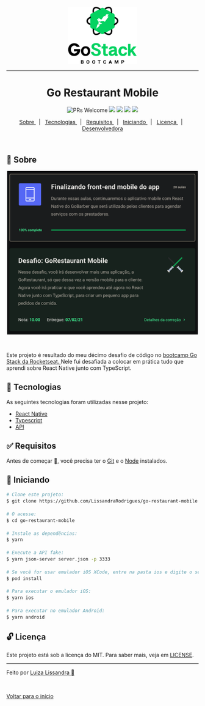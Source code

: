  <div align="center" id="top">
  <p align="center">
  	<img heigth="180px" width="180px" src="https://github.com/LissandraRodrigues/conceitos-nodejs/blob/master/go-stack.png" />
  </p>
</div>

 <hr/>

  <h1 align="center"> Go Restaurant Mobile </h1>

<p align="center">
   <img src="https://img.shields.io/badge/progress-10%25-brightgreen.svg" alt="PRs Welcome">
   <img src = "https://img.shields.io/github/issues/LissandraRodrigues/go-restaurant-mobile" />
   <img src = "https://img.shields.io/github/forks/LissandraRodrigues/go-restaurant-mobile" />
   <img src = "https://img.shields.io/github/stars/LissandraRodrigues/go-restaurant-mobile" />
   <img src = "https://camo.githubusercontent.com/ceb264b271ea36fdd2755c5ce616adcd4e5ea503de3a8b5aa0770a71c89cfabd/68747470733a2f2f696d672e736869656c64732e696f2f6769746875622f6c6963656e73652f6c756b656d6f72616c65732f726f636b657473686f65732d72656163742d6e61746976652e737667" />
	
</p>	

<p align="center">
  <a href="#dart-sobre"> Sobre </a> &#xa0; | &#xa0; 
  <a href="#rocket-tecnologias"> Tecnologias </a> &#xa0; | &#xa0;
  <a href="#white_check_mark-requisitos"> Requisitos </a> &#xa0; | &#xa0;
  <a href="#checkered_flag-iniciando"> Iniciando </a> &#xa0; | &#xa0;
  <a href="#unlock-licença"> Licença </a> &#xa0; | &#xa0;
  <a href="https://www.linkedin.com/in/luiza-lissandra/" target="_blank"> Desenvolvedora </a>
</p>

<br>

## :dart: Sobre ##

<p align="center">
	<img align ="center" width="500px" heigth="500px" src="challenge.png"/>
</p>

<br>

Este projeto é resultado do meu décimo desafio de código no <a href="https://rocketseat.com.br/gostack">bootcamp Go Stack da Rocketseat. </a> Nele fui desafiada a colocar em prática tudo que aprendi sobre React Native junto com TypeScript.

## :rocket: Tecnologias ##

As seguintes tecnologias foram utilizadas nesse projeto:

- [React Native](https://reactnative.dev/)
- [Typescript](https://www.typescriptlang.org/)
- [API](https://canaltech.com.br/software/o-que-e-api/#:~:text=API%20%C3%A9%20um%20conjunto%20de,Interface%20de%20Programa%C3%A7%C3%A3o%20de%20Aplicativos%22.)

## :white_check_mark: Requisitos ##

Antes de começar :checkered_flag:, você precisa ter o [Git](https://git-scm.com) e o [Node](https://nodejs.org/en/) instalados.

## :checkered_flag: Iniciando ##

```bash
# Clone este projeto:
$ git clone https://github.com/LissandraRodrigues/go-restaurant-mobile

# O acesse:
$ cd go-restaurant-mobile

# Instale as dependências:
$ yarn 

# Execute a API fake:
$ yarn json-server server.json -p 3333 

# Se você for usar emulador iOS XCode, entre na pasta ios e digite o seguinte comando para instalar todas as dependências iOS:
$ pod install 

# Para executar o emulador iOS:
$ yarn ios

# Para executar no emulador Android:
$ yarn android

```

## :unlock: Licença ##

Este projeto está sob a licença do MIT. Para saber mais, veja em [LICENSE](LICENSE).

<hr/>

Feito por <a href="https://www.linkedin.com/in/luiza-lissandra/" target="_blank"> Luiza Lissandra :rocket: </a>

&#xa0;

<a href="#top"> Voltar para o início </a>
